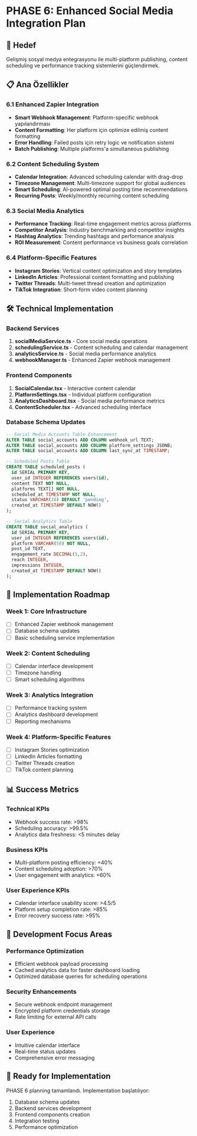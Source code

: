 # PHASE 6: Enhanced Social Media Integration Plan

## 🎯 Hedef
Gelişmiş sosyal medya entegrasyonu ile multi-platform publishing, content scheduling ve performance tracking sistemlerini güçlendirmek.

## 📋 Ana Özellikler

### 6.1 Enhanced Zapier Integration
- **Smart Webhook Management**: Platform-specific webhook yapılandırması
- **Content Formatting**: Her platform için optimize edilmiş content formatting
- **Error Handling**: Failed posts için retry logic ve notification sistemi
- **Batch Publishing**: Multiple platforms'a simultaneous publishing

### 6.2 Content Scheduling System
- **Calendar Integration**: Advanced scheduling calendar with drag-drop
- **Timezone Management**: Multi-timezone support for global audiences
- **Smart Scheduling**: AI-powered optimal posting time recommendations
- **Recurring Posts**: Weekly/monthly recurring content scheduling

### 6.3 Social Media Analytics
- **Performance Tracking**: Real-time engagement metrics across platforms
- **Competitor Analysis**: Industry benchmarking and competitor insights
- **Hashtag Analytics**: Trending hashtags and performance analysis
- **ROI Measurement**: Content performance vs business goals correlation

### 6.4 Platform-Specific Features
- **Instagram Stories**: Vertical content optimization and story templates
- **LinkedIn Articles**: Professional content formatting and publishing
- **Twitter Threads**: Multi-tweet thread creation and optimization
- **TikTok Integration**: Short-form video content planning

## 🛠 Technical Implementation

### Backend Services
1. **socialMediaService.ts** - Core social media operations
2. **schedulingService.ts** - Content scheduling and calendar management
3. **analyticsService.ts** - Social media performance analytics
4. **webhookManager.ts** - Enhanced Zapier webhook management

### Frontend Components
1. **SocialCalendar.tsx** - Interactive content calendar
2. **PlatformSettings.tsx** - Individual platform configuration
3. **AnalyticsDashboard.tsx** - Social media performance metrics
4. **ContentScheduler.tsx** - Advanced scheduling interface

### Database Schema Updates
```sql
-- Social Media Accounts Table Enhancement
ALTER TABLE social_accounts ADD COLUMN webhook_url TEXT;
ALTER TABLE social_accounts ADD COLUMN platform_settings JSONB;
ALTER TABLE social_accounts ADD COLUMN last_sync_at TIMESTAMP;

-- Scheduled Posts Table
CREATE TABLE scheduled_posts (
  id SERIAL PRIMARY KEY,
  user_id INTEGER REFERENCES users(id),
  content TEXT NOT NULL,
  platforms TEXT[] NOT NULL,
  scheduled_at TIMESTAMP NOT NULL,
  status VARCHAR(20) DEFAULT 'pending',
  created_at TIMESTAMP DEFAULT NOW()
);

-- Social Analytics Table
CREATE TABLE social_analytics (
  id SERIAL PRIMARY KEY,
  user_id INTEGER REFERENCES users(id),
  platform VARCHAR(50) NOT NULL,
  post_id TEXT,
  engagement_rate DECIMAL(5,2),
  reach INTEGER,
  impressions INTEGER,
  created_at TIMESTAMP DEFAULT NOW()
);
```

## 🚀 Implementation Roadmap

### Week 1: Core Infrastructure
- [ ] Enhanced Zapier webhook management
- [ ] Database schema updates
- [ ] Basic scheduling service implementation

### Week 2: Content Scheduling
- [ ] Calendar interface development
- [ ] Timezone handling
- [ ] Smart scheduling algorithms

### Week 3: Analytics Integration
- [ ] Performance tracking system
- [ ] Analytics dashboard development
- [ ] Reporting mechanisms

### Week 4: Platform-Specific Features
- [ ] Instagram Stories optimization
- [ ] LinkedIn Articles formatting
- [ ] Twitter Threads creation
- [ ] TikTok content planning

## 📊 Success Metrics

### Technical KPIs
- Webhook success rate: >98%
- Scheduling accuracy: >99.5%
- Analytics data freshness: <5 minutes delay

### Business KPIs
- Multi-platform posting efficiency: +40%
- Content scheduling adoption: >70%
- User engagement with analytics: +60%

### User Experience KPIs
- Calendar interface usability score: >4.5/5
- Platform setup completion rate: >85%
- Error recovery success rate: >95%

## 🔧 Development Focus Areas

### Performance Optimization
- Efficient webhook payload processing
- Cached analytics data for faster dashboard loading
- Optimized database queries for scheduling operations

### Security Enhancements
- Secure webhook endpoint management
- Encrypted platform credentials storage
- Rate limiting for external API calls

### User Experience
- Intuitive calendar interface
- Real-time status updates
- Comprehensive error messaging

## 🎯 Ready for Implementation

PHASE 6 planning tamamlandı. Implementation başlatılıyor:
1. Database schema updates
2. Backend services development
3. Frontend components creation
4. Integration testing
5. Performance optimization